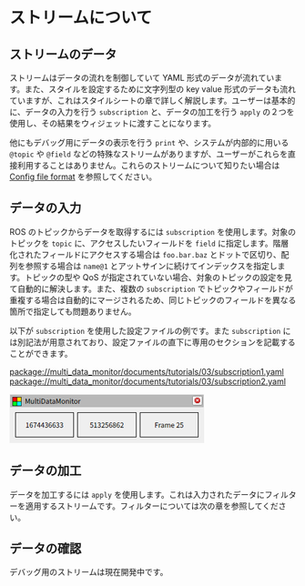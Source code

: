 # ストリームについて

## ストリームのデータ

ストリームはデータの流れを制御していて YAML 形式のデータが流れています。また、スタイルを設定するために文字列型の key value 形式のデータも流れていますが、これはスタイルシートの章で詳しく解説します。ユーザーは基本的に、データの入力を行う `subscription` と、データの加工を行う `apply` の２つを使用し、その結果をウィジェットに渡すことになります。

他にもデバッグ用にデータの表示を行う `print` や、システムが内部的に用いる `@topic` や `@field` などの特殊なストリームがありますが、ユーザーがこれらを直接利用することはありません。これらのストリームについて知りたい場合は [Config file format](../../classes/index.md) を参照してください。

## データの入力

ROS のトピックからデータを取得するには `subscription` を使用します。対象のトピックを `topic` に、アクセスしたいフィールドを `field` に指定します。階層化されたフィールドにアクセスする場合は `foo.bar.baz` とドットで区切り、配列を参照する場合は `name@1` とアットサインに続けてインデックスを指定します。トピックの型や QoS が指定されていない場合、対象のトピックの設定を見て自動的に解決します。また、複数の `subscription` でトピックやフィールドが重複する場合は自動的にマージされるため、同じトピックのフィールドを異なる箇所で指定しても問題ありません。

以下が `subscription` を使用した設定ファイルの例です。また `subscription` には別記法が用意されており、設定ファイルの直下に専用のセクションを記載することができます。

[package://multi_data_monitor/documents/tutorials/03/subscription1.yaml](subscription1.yaml)
[package://multi_data_monitor/documents/tutorials/03/subscription2.yaml](subscription2.yaml)

![subscription](subscription.png)

## データの加工

データを加工するには `apply` を使用します。これは入力されたデータにフィルターを適用するストリームです。フィルターについては次の章を参照してください。

## データの確認

デバッグ用のストリームは現在開発中です。
